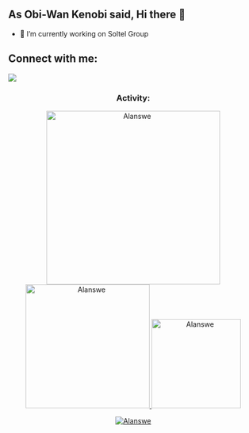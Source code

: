 ## As Obi-Wan Kenobi said, Hi there 👋

- 🔭 I’m currently working on Soltel Group
<!--
Here are some ideas to get you started:
- 🌱 I’m currently learning ...
- 👯 I’m looking to collaborate on ...
- 🤔 I’m looking for help with ...
- 💬 Ask me about ...
- 📫 How to reach me: ...
- ⚡ Fun fact: ...
-->

## Connect with me:

<p align="left">
  <a href="https://www.linkedin.com/in/alan-sweere-segovia-developer/">
    <img src="https://skillicons.dev/icons?i=linkedin"/>
  </a>
</p>

<h3 align="center">Activity:</h3>

<div align="center">
  <a href="https://github.com/ashutosh00710/github-readme-activity-graph">
    <img height="350em" src="https://github-readme-activity-graph.vercel.app/graph?username=Alanswe&theme=github-compact&bg_color=100f0f&area=true" alt="Alanswe"/>
  </a>
</div>

<div align="center">
  <a href="https://github.com/Alanswe">
    <img height="250em" src="https://github-readme-stats.vercel.app/api/top-langs?username=Alanswe&theme=gotham&show_icons=true)" alt="Alanswe"/>
    <img height="180em" src="https://github-readme-stats.vercel.app/api?username=Alanswe&theme=gotham&show_icons=true" alt="Alanswe"/>
  </a>
</div>

<p align="center">
  <a href="https://github.com/Alanswe">
    <img src="https://github-readme-streak-stats.herokuapp.com/?user=Alanswe&&theme=gotham&show_icons=true" alt="Alanswe" />
  </a>
</p>

<!--
<a href="https://github.com/Alanswe/holamundo">
  <img align="center" src="https://github-readme-stats.vercel.app/api/pin/?username=Alanswe&repo=holamundo&theme=gotham&show_icons=true" />
</a>
-->
